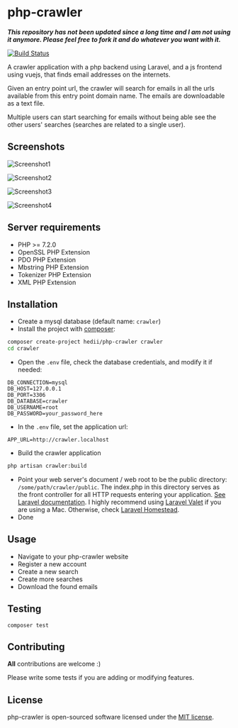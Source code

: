 # php-crawler

***This repository has not been updated since a long time and I am not using it anymore. Please feel free to fork it and do whatever you want with it.***

[![Build Status](https://travis-ci.org/hedii/php-crawler.svg?branch=master)](https://travis-ci.org/hedii/php-crawler)

A crawler application with a php backend using Laravel, and a js frontend using vuejs, that finds email addresses on the internets.

Given an entry point url, the crawler will search for emails in all the urls available from this entry point domain name.
The emails are downloadable as a text file.

Multiple users can start searching for emails without being able see the other users' searches (searches are related to a single user).

## Screenshots

![Screenshot1](https://user-images.githubusercontent.com/5358048/35198632-c9afcdf2-fef1-11e7-91ec-900b1ff25b62.png)

![Screenshot2](https://user-images.githubusercontent.com/5358048/35198634-cddecb44-fef1-11e7-836b-5dbe16a1bb2a.png)

![Screenshot3](https://user-images.githubusercontent.com/5358048/35198637-d015a180-fef1-11e7-93a0-9eb72e1c1281.png)

![Screenshot4](https://user-images.githubusercontent.com/5358048/35198638-d20ea1a8-fef1-11e7-8ecf-df3cf2c4c8e1.png)

## Server requirements

- PHP >= 7.2.0
- OpenSSL PHP Extension
- PDO PHP Extension
- Mbstring PHP Extension
- Tokenizer PHP Extension
- XML PHP Extension

## Installation

- Create a mysql database (default name: `crawler`)
- Install the project with [composer](https://getcomposer.org/):
```bash
composer create-project hedii/php-crawler crawler
cd crawler
```
- Open the `.env` file, check the database credentials, and modify it if needed:
```
DB_CONNECTION=mysql
DB_HOST=127.0.0.1
DB_PORT=3306
DB_DATABASE=crawler
DB_USERNAME=root
DB_PASSWORD=your_password_here
```
- In the `.env` file, set the application url:
```
APP_URL=http://crawler.localhost
```
- Build the crawler application
```bash
php artisan crawler:build
```
- Point your web server's document / web root to be the public directory: `/some/path/crawler/public`. The index.php in this directory serves as the front controller for all HTTP requests entering your application. [See Laravel documentation](https://laravel.com/docs/master/installation). I highly recommend using [Laravel Valet](https://laravel.com/docs/master/valet) if you are using a Mac. Otherwise, check [Laravel Homestead](https://laravel.com/docs/master/homestead).
- Done

## Usage

- Navigate to your php-crawler website
- Register a new account
- Create a new search
- Create more searches
- Download the found emails

## Testing

```
composer test
```

## Contributing

**All** contributions are welcome :)

Please write some tests if you are adding or modifying features.

## License

php-crawler is open-sourced software licensed under the [MIT license](https://opensource.org/licenses/MIT).
